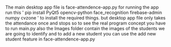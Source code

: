 The main desktop app file is face-attendence-app.py
for running the app run this '
pip install PyQt5 opencv-python face_recognition firebase-admin numpy cvzone 
' to install the required things.
but desktop app file only takes the attendance once and stops so to see the real program concept you have to run main.py 
also the Images folder contain the images of the students we are going to identify and to add a new student you can use the add new student feature in face-attendence-app.py 
